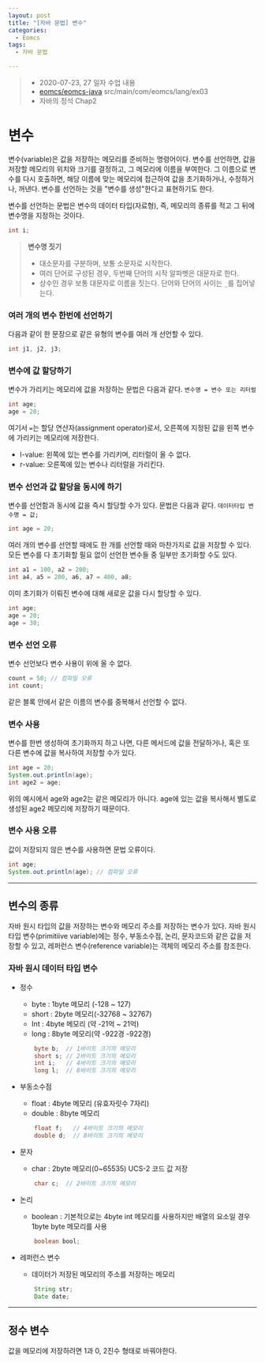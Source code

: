 ```yaml
---
layout: post
title: "[자바 문법] 변수"
categories:
  - Eomcs
tags:
  - 자바 문법

---
```


> - 2020-07-23, 27 일자 수업 내용
> - [eomcs/eomcs-java](https://github.com/eomcs/eomcs-java) src/main/com/eomcs/lang/ex03
> - 자바의 정석 Chap2

#  변수

변수(variable)은 값을 저장하는 메모리를 준비하는 명령어이다. 변수를 선언하면, 값을 저장할 메모리의 위치와 크기를 결정하고, 그 메모리에 이름을 부여한다. 그 이름으로 변수를 다시 호출하면, 해당 이름에 맞는 메모리에 접근하여 값을 초기화하거나, 수정하거나, 꺼낸다. 변수를 선언하는 것을 "변수를 생성"한다고 표현하기도 한다.

변수를 선언하는 문법은 변수의 데이터 타입(자료형), 즉, 메모리의 종류를 적고 그 뒤에 변수명을 지정하는 것이다.

```java
int i;
```

> **변수명 짓기**
>
> - 대소문자를 구분하며, 보통 소문자로 시작한다.
> - 여러 단어로 구성된 경우, 두번째 단어의 시작 알파벳은 대문자로 한다.
> - 상수인 경우 보통 대문자로 이름을 짓는다. 단어와 단어의 사이는 `_`를 집어넣는다.

### 여러 개의 변수 한번에 선언하기

다음과 같이 한 문장으로 같은 유형의 변수를 여러 개 선언할 수 있다.

```java
int j1, j2, j3;
```

### 변수에 값 할당하기

변수가 가리키는 메모리에 값을 저장하는 문법은 다음과 같다.
`변수명 = 변수 또는 리터럴`

```java
int age;
age = 20; 
```

여기서 `=`는 할당 연산자(assignment operator)로서, 오른쪽에 지정된 값을 왼쪽 변수에 가리키는 메모리에 저장한다.

- l-value: 왼쪽에 있는 변수를 가리키며, 리터럴이 올 수 없다.
- r-value: 오른쪽에 있는 변수나 리터럴을 가리킨다.

### 변수 선언과 값 할당을 동시에 하기

변수를 선언함과 동시에 값을 즉시 할당할 수가 있다. 문법은 다음과 같다.
`데이터타입 변수명 = 값;`

```java
int age = 20;
```

여러 개의 변수를 선언할 때에도 한 개를 선언할 때와 마찬가지로 값을 저장할 수 있다. 모든 변수를 다 초기화할 필요 없이 선언한 변수들 중 일부만 초기화할 수도 있다.

```java
int a1 = 100, a2 = 200;
int a4, a5 = 200, a6, a7 = 400, a8;
```

이미 초기화가 이뤄진 변수에 대해 새로운 값을 다시 할당할 수 있다.

```java
int age;
age = 20; 
age = 30;
```

### 변수 선언 오류

변수 선언보다 변수 사용이 위에 올 수 없다.

```java
count = 50; // 컴파일 오류
int count;
```

같은 블록 안에서 같은 이름의 변수를 중복해서 선언할 수 없다.

### 변수 사용

변수를 한번 생성하여 초기화까지 하고 나면, 다른 메서드에 값을 전달하거나, 혹은 또 다른 변수에 값을 복사하여 저장할 수가 있다.

```java
int age = 20;
System.out.println(age);
int age2 = age;
```

위의 예시에서 age와 age2는 같은 메모리가 아니다. age에 있는 값을 복사해서 별도로 생성된 age2 메모리에 저장하기 때문이다.

### 변수 사용 오류

값이 저장되지 않은 변수를 사용하면 문법 오류이다.

```java
int age;
System.out.println(age); // 컴파일 오류
```

___

## 변수의 종류

자바 원시 타입의 값을 저장하는 변수와 메모리 주소를 저장하는 변수가 있다. 자바 원시 타입 변수(primitiive variable)에는 정수, 부동소수점, 논리, 문자코드와 같은 값을 저장할 수 있고, 레퍼런스 변수(reference variable)는 객체의 메모리 주소를 참조한다.

### 자바 원시 데이터 타입 변수

- 정수

  - byte : 1byte 메모리 (-128 ~ 127)
  - short : 2byte 메모리(-32768 ~ 32767)
  - Int : 4byte 메모리 (약 -21억 ~ 21억)
  - long : 8byte 메모리(약 -922경 -922경)

  ```java
      byte b;  // 1바이트 크기의 메모리
      short s; // 2바이트 크기의 메모리 
      int i;   // 4바이트 크기의 메모리 
      long l;  // 8바이트 크기의 메모리
  ```

- 부동소수점

  - float : 4byte 메모리 (유효자릿수 7자리)
  - double : 8byte 메모리

  ```Java
      float f;   // 4바이트 크기의 메모리
      double d;  // 8바이트 크기의 메모리
  ```

- 문자

  - char : 2byte 메모리(0~65535) UCS-2 코드 값 저장

  ```java
      char c;  // 2바이트 크기의 메모리
  ```

- 논리

  - boolean : 기본적으로는 4byte int 메모리를 사용하지만 배열의 요소일 경우 1byte byte 메모리를 사용

  ```java
      boolean bool; 
  ```

- 레퍼런스 변수

  - 데이터가 저장된 메모리의 주소를 저장하는 메모리

  ```java
      String str;
      Date date;
  ```

___

## 정수 변수

값을 메모리에 저장하려면 1과 0, 2진수 형태로 바꿔야한다.



